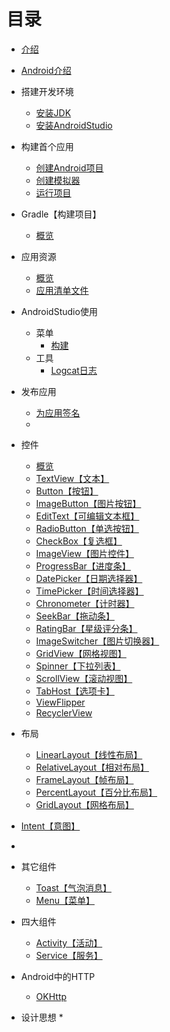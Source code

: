 # 目录
* [介绍](README.md) 
* [Android介绍](./chapter_0/android._Introductionmd.md) 
* 搭建开发环境
	* [安装JDK](./chapter_0/part1/installl_jdk.md) 
	* [安装AndroidStudio](./chapter_0/part1/install_ide.md) 
* 构建首个应用
	* [创建Android项目](./chapter_0/part2/creating_project.md) 
	* [创建模拟器](./chapter_0/part2/create_emulator.md)
	* [运行项目](chapter_0/part2/run_project.md) 
* Gradle【构建项目】
  * [概览](./gradles/overview.md)
* 应用资源
  * [概览](./chapter_0/part3/providing_resources.md)
  * [应用清单文件](./chapter_0/part3/app_manifest.md)
* AndroidStudio使用
  * 菜单
    * [构建](./android-studio/menus/build.md)
  * 工具
    * [Logcat日志](./android-studio/tools/logcat.md)

* 发布应用
  * [为应用签名](./release/signature.md)
  *   
* 控件
  * [概览](./controls/overview.md)
  * [TextView【文本】](./controls/text_view.md)
  * [Button【按钮】](./controls/button.md)
  * [ImageButton【图片按钮】](./controls/image_button.md)
  * [EditText【可编辑文本框】](./controls/edit_text.md)
  * [RadioButton【单选按钮】](./controls/radio_button.md)
  * [CheckBox【复选框】](./controls/check_box.md)
  * [ImageView【图片控件】](./controls/image_view.md)
  * [ProgressBar【进度条】](./controls/progress_bar.md)
  * [DatePicker【日期选择器】](./controls/date_picker.md)
  * [TimePicker【时间选择器】](./controls/time_picker.md)
  * [Chronometer【计时器】](./controls/chronometer.md)
  * [SeekBar【拖动条】](./controls/seek_bar.md)
  * [RatingBar【星级评分条】](./controls/rating_bar.md)
  * [ImageSwitcher【图片切换器】](./controls/image_switcher.md)
  * [GridView【网格视图】](./controls/grid_view.md)
  * [Spinner【下拉列表】](./controls/spinner.md)
  * [ScrollView【滚动视图】](./controls/scroll_view.md)
  * [TabHost【选项卡】](./controls/tab_host.md)
  * [ViewFlipper](./controls/view_flipper.md)
  * [RecyclerView](./controls/recycler_view.md)
* 布局
  * [LinearLayout【线性布局】](./layout/linear_layout.md)
  * [RelativeLayout【相对布局】](./layout/relative_layout.md)
  * [FrameLayout【帧布局】](./layout/frame_layout.md)
  * [PercentLayout【百分比布局】](./layout/percent_layout.md)
  * [GridLayout【网格布局】](./layout/grid_layout.md)
* [Intent【意图】](./intent/intent.md)
* 
* 其它组件
  * [Toast【气泡消息】](./component-other/toast.md)
  * [Menu【菜单】](./component-other/menu.md)
* 四大组件
  * [Activity【活动】](./component/activity.md)
  * [Service【服务】](./component/service.md)

* Android中的HTTP
  * [OKHttp](./http/okhttp.md)
* 设计思想
  * 